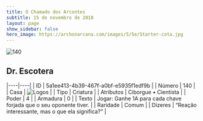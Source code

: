 ```yaml
---
title: O Chamado dos Arcontes
subtitle: 15 de novembro de 2018
layout: page
show_sidebar: false
hero_image: https://archonarcana.com/images/5/5e/Starter-cota.jpg
---
```


![140](https://cdn.keyforgegame.com/media/card_front/pt/341_140_GGR9WQGX52CC_pt.png)

## Dr. Escotera

|----|----|
| ID | 5a1ee413-4b39-467f-a0bf-e5935f1edf9b |
| Número | 140 |
| Casa | ![Logos](https://archonarcana.com/images/thumb/c/ce/Logos.png/22px-Logos.png "Logos") |
| Tipo | Criatura |
| Atributos | Ciborgue • Cientista |
| Poder | 4 |
| Armadura | 0 |
| Texto | Jogar: Ganhe 1A para cada chave forjada que o seu oponente tiver. |
| Raridade | Comum |
| Dizeres | “Reação interessante, mas o que ela significa?” |